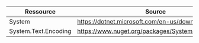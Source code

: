 | Ressource            |  Source                                             |
|----------------------|-----------------------------------------------------|
| System               | https://dotnet.microsoft.com/en-us/download         |
| System.Text.Encoding | https://www.nuget.org/packages/System.Text.Encoding |
